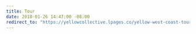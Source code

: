```yaml
---
title: Tour
date: 2018-01-26 14:47:00 -08:00
redirect_to: "https://yellowcollective.lpages.co/yellow-west-coast-tour-2018/"
---
```

